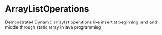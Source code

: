# ArrayListOperations
Demonstrated Dynamic arraylist operations like insert at beginning .end and middle through static array in java programming
